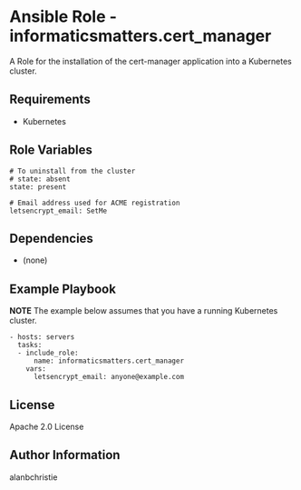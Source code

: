 Ansible Role - informaticsmatters.cert_manager
==============================================

A Role for the installation of the cert-manager application into a Kubernetes
cluster.

Requirements
------------

-   Kubernetes

Role Variables
--------------

    # To uninstall from the cluster
    # state: absent
    state: present

    # Email address used for ACME registration
    letsencrypt_email: SetMe
    
Dependencies
------------

-   (none)

Example Playbook
----------------

**NOTE** The example below assumes that you have a running Kubernetes
cluster.

    - hosts: servers
      tasks:
      - include_role:
          name: informaticsmatters.cert_manager
        vars:
          letsencrypt_email: anyone@example.com

License
-------

Apache 2.0 License

Author Information
------------------

alanbchristie
